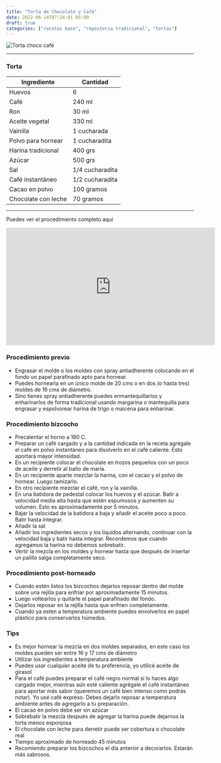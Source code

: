 ```yaml
---
title: "Torta de Chocolate y Café"
date: 2022-06-14T07:24:01-05:00
draft: true
categories: ["recetas base", "reposteria tradicional", "tortas"]
---
```

![Torta choco café](../../images/torta_chocolate.jpg)
___
### Torta

| Ingrediente | Cantidad |
| ----------- | ----------- |
| Huevos | 6 |
| Café | 240 ml |
| Ron | 30 ml |
| Aceite vegetal | 330 ml |
| Vainilla | 1 cucharada|
| Polvo para hornear | 1 cucharadita |
| Harina tradicional| 400 grs |
| Azúcar | 500 grs |
| Sal | 1/4 cucharadita |
| Café instantáneo| 1/2 cucharadita |
| Cacao en polvo| 100 gramos |
| Chocolate con leche| 70 gramos |
___

Puedes ver el procedimiento completo aquí
<iframe width="560" height="315" src="https://www.youtube.com/embed/7Pq7NLYaVnk" title="YouTube video player" frameborder="0" allow="accelerometer; autoplay; clipboard-write; encrypted-media; gyroscope; picture-in-picture" allowfullscreen></iframe>


### Procedimiento previo
- Engrasar el molde o los moldes con spray antiadherente colocando en el fondo un papel parafinado apto para hornear.
- Puedes hornearla en un único molde de 20 cms o en dos (o hasta tres) moldes de 16 cms de diámetro.
- Sino tienes spray antiadherente puedes enmantequillarlos y enharinarlos de forma tradicional usando margarina o mantequilla para engrasar y espolvorear harina de trigo o maicena para enharinar.
  

### Procedimiento bizcocho
- Precalentar el horno a 180 C.
- Preparar un café cargado y a la cantidad indicada en la receta agrégale el café en polvo instantáneo para disolverlo en el café caliente. Esto aportará mayor intensidad.
- En un recipiente colocar el chocolate en trozos pequeños con un poco de aceite y derretir al baño de maría.
- En un recipiente aparte mezclar la harina, con el cacao y el polvo de hornear. Luego tamizarlo.
- En otro recipiente mezclar el café, ron y la vainilla.
- En una batidora de pedestal colocar los huevos y el azúcar. Batir a velocidad media alta hasta que estén espumosos y aumenten su volumen. Esto es aproximadamente por 5 minutos.
- Bajar la velocidad de la batidora a baja y añadir el aceite poco a poco. Batir hasta integrar.
- Añadir la sal
- Añadir los ingredientes secos y los líquidos alternando, continuar con la velocidad baja y batir hasta integrar. Recordemos que cuando agregamos la harina no debemos sobrebatir.
- Vertir la mezcla en los moldes y hornear hasta que después de insertar un palillo salga completamente seco.

### Procedimiento post-horneado
- Cuando estén listos los bizcochos dejarlos reposar dentro del molde sobre una rejilla para enfriar por aproximadamente 15 minutos.
- Luego voltearlos y quitarle el papel parafinado del fondo.
- Dejarlos reposar en la rejilla hasta que enfrien completamente.
- Cuando ya esten a temperatura ambiente puedes envolverlos en papel plástico para conservarlos húmedos.

### Tips
- Es mejor hornear la mezcla en dos moldes separados, en este caso los moldes pueden ser entre 16 y 17 cms de diámetro
- Utilizar los ingredientes a temperatura ambiente
- Puedes usar cualquier aceite de tu preferencia, yo utilicé aceite de girasol
- Para el café puedes preparar el café negro normal si lo haces algo cargado mejor, mientras aún esté caliente agrégale el café instantáneo para aportar más sabor (queremos un café bien intenso como podrás notar). Yo usé café expreso. Debes dejarlo reposar a temperatura ambiente antes de agregarlo a tu preparación.
- El cacao en polvo debe ser sin azúcar
- Sobrebatir la mezcla después de agregar la harina puede dejarnos la torta menos esponjosa 
- El chocolate con leche para derretir puede ser cobertura o chocolate real
- Tiempo aproximado de horneado 45 minutos
- Recomiendo preparar los bizcochos el día anterior a decorarlos. Estarán más sabrosos.

